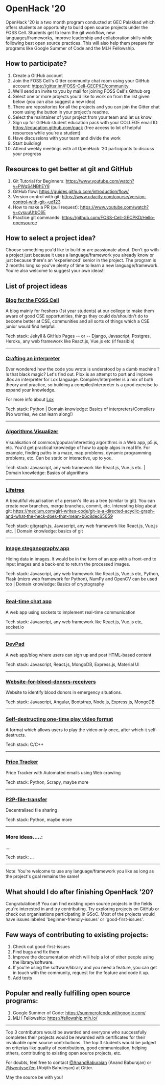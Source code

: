 # OpenHack '20
OpenHack '20 is a two month program conducted at GEC Palakkad which offers students an opportunity to build open source projects under the FOSS Cell. Students get to learn the git workflow, new languages/frameworks, improve leadership and collaboration skills while following best open source practices. This will also help them prepare for programs like Google Summer of Code and the MLH Fellowship.

## How to participate?

1. Create a GitHub account
2. Join the FOSS Cell's Gitter community chat room using your GitHub account: https://gitter.im/FOSS-Cell-GECPKD/community
3. We'll send an invite to you by mail for joining FOSS Cell's Github org
4. Select one or more projects you'd like to work on from the list given below (you can also suggest a new idea)
5. There are repositories for all the projects and you can join the Gitter chat room using the button in your project's readme.
6. Select the maintainer of your project from your team and let us know
7. Sign up for GitHub student education pack with your COLLEGE email ID: https://education.github.com/pack (free access to lot of helpful resources while you're a student)
8. Have discussions with your team and divide the work
9. Start building!
10. Attend weekly meetings with all OpenHack '20 participants to discuss your progress

## Resources to get better at git and GitHub

1. Git Tutorial for Beginners: https://www.youtube.com/watch?v=PWqS4NBhEY8
2. GitHub flow: https://guides.github.com/introduction/flow/
3. Version control with git: https://www.udacity.com/course/version-control-with-git--ud123
4. How to make a PR (pull request): https://www.youtube.com/watch?v=cysuuUtbC6E
5. Practice git commands: https://github.com/FOSS-Cell-GECPKD/Hello-opensource

## How to select a project idea?

Choose something you'd like to build or are passionate about. Don't go with a project just because it uses a language/framework you already know or just because there's an 'experienced' senior in the project. The program is 2 months long so you've plenty of time to learn a new language/framework. You're also welcome to suggest your own ideas!!

## List of project ideas

### [Blog for the FOSS Cell](https://github.com/FOSS-Cell-GECPKD/foss-blog)

A blog mainly for freshers (1st year students) at our college to make them aware of good CSE opportunities, things they could do/shouldn't do to become better at CSE, communities and all sorts of things which a CSE junior would find helpful.

Tech stack: Jekyll & GitHub Pages -- or -- Django, Javascript, Postgres, Heroku, any web framework like React.js, Vue.js etc (if feasible)

-------

### [Crafting an interpreter](https://github.com/FOSS-Cell-GECPKD/interpreter)

Ever wondered how the code you wrote is understood by a dumb machine ? Is that black magic? Let's find out. Plox is an attempt to port and improve Jlox an interpreter for Lox language. Compiler/Interpreter is a mix of both theory and practice, so building a compiler/interpreter is a good exercise to expand your knowledge. 

For more info about [Lox](https://craftinginterpreters.com/)

Tech stack: Python | Domain knowledge: Basics of interpreters/Compilers (No worries, we can learn along!)

-------

### [Algorithms Visualizer](https://github.com/FOSS-Cell-GECPKD/algo-vis)

Visualisation of common/popular/interesting algorithms in a Web app, p5.js, etc. You'd get practical knowledge of how to apply algos in real life. For example, finding paths in a maze, map problems, dynamic programming problems, etc. Can be static or interactive, up to you.

Tech stack: Javascript, any web framework like React.js, Vue.js etc. | Domain knowledge: Basics of algorithms

-------

### [Lifetree](https://github.com/FOSS-Cell-GECPKD/Lifetree)

A beautiful visualisation of a person's life as a tree (similar to git). You can create new branches, merge branches, commit, etc.
Interesting blog about git: https://medium.com/girl-writes-code/git-is-a-directed-acyclic-graph-and-what-the-heck-does-that-mean-b6c8dec65059

Tech stack: gitgraph.js, Javascript, any web framework like React.js, Vue.js etc. | Domain knowledge: basics of git

-------

### [Image steganography app](https://github.com/FOSS-Cell-GECPKD/image-stego)

Hiding data in images. It would be in the form of an app with a front-end to input images and a back-end to return the processed images.

Tech stack: Javascript, any web framework like React.js, Vue.js etc, Python, Flask (micro web framework for Python), NumPy and OpenCV can be used too | Domain knowledge: Basics of cryptography

-------

### [Real-time chat app](https://github.com/FOSS-Cell-GECPKD/chat-app)

A web app using sockets to implement real-time communication

Tech stack: Javascript, any web framework like React.js, Vue.js etc, socket.io

-------

### [DevPad](https://github.com/FOSS-Cell-GECPKD/DevPad)

A web app/blog where users can sign up and post HTML-based content

Tech stack: Javascript, React.js, MongoDB, Express.js, Material UI

-------

### [Website-for-blood-donors-receivers](https://github.com/FOSS-Cell-GECPKD/Website-for-blood-donors-receivers)

Website to identify blood donors in emergency situations.

Tech stack: Javascript, Angular, Bootstrap, Node.js, Express.js, MongoDB

-------

### [Self-destructing one-time play video format](https://github.com/FOSS-Cell-GECPKD/One-time-play-video-format)

A format which allows users to play the video only once, after which it self-destructs.

Tech stack: C/C++

-------

### [Price Tracker](https://github.com/FOSS-Cell-GECPKD/Price-Tracker)

Price Tracker with Automated emails using Web crawling

Tech stack: Python, Scrapy, maybe more

-------

### [P2P-file-transfer](https://github.com/FOSS-Cell-GECPKD/P2P-file-transfer)

Decentralised file sharing

Tech stack: Python, maybe more

-------

### More ideas.....:

....

Tech stack: ...

-------

Note: You're welcome to use any language/framework you like as long as the project's goal remains the same!

## What should I do after finishing OpenHack '20?

Congratulations!! You can find existing open source projects in the fields you're interested in and try contributing. Try exploring projects on GitHub or check out organisations participating in GSoC. Most of the projects would have issues labeled 'beginner-friendly-issues' or 'good-first-issues'.

## Few ways of contributing to existing projects:

1. Check out good-first-issues
2. Find bugs and fix them
3. Improve the documentation which will help a lot of other people using the library/software.
4. If you're using the software/library and you need a feature, you can get in touch with the community, request for the feature and code it up.
5. Add tests

## Popular and really fulfilling open source programs:

1. Google Summer of Code: https://summerofcode.withgoogle.com/
2. MLH Fellowship: https://fellowship.mlh.io/

-------

Top 3 contributors would be awarded and everyone who successfully completes their projects would be rewarded with certificates for their invaluable open source contributions. The top 3 students would be judged on criterias like quality of contributions, good communication, helping others, contributing to existing open source projects, etc.

For doubts, feel free to contact [@AnandBaburajan](https://github.com/anandbaburajan/) (Anand Baburajan) or  [@twentyse7en](https://github.com/twentyse7en/)  (Abijith Bahuleyan) at Gitter.

May the source be with you!
